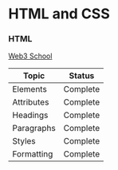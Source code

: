 # HTML and CSS

### HTML
[Web3 School](https://www.w3schools.com/html/html_intro.asp)

| Topic | Status |
| --- | --- |
| Elements | Complete |
| Attributes | Complete |
| Headings | Complete |
| Paragraphs | Complete |
| Styles | Complete |
| Formatting | Complete |


